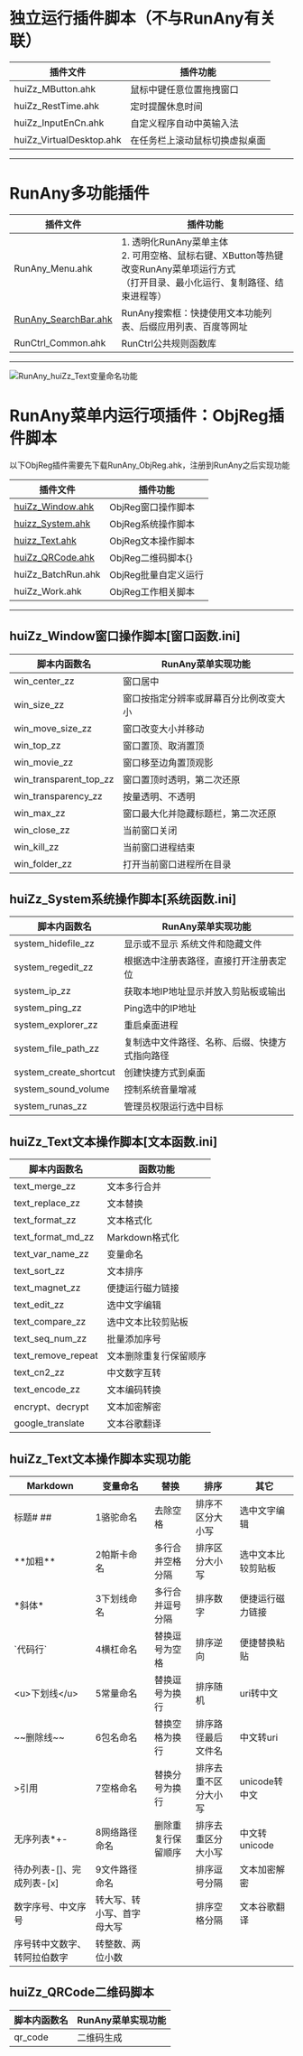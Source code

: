 # 独立运行插件脚本（不与RunAny有关联）
| 插件文件                 | 插件功能                       |
| ------------------------ | ------------------------------ |
| huiZz_MButton.ahk        | 鼠标中键任意位置拖拽窗口       |
| huiZz_RestTime.ahk       | 定时提醒休息时间               |
| huiZz_InputEnCn.ahk      | 自定义程序自动中英输入法       |
| huiZz_VirtualDesktop.ahk | 在任务栏上滚动鼠标切换虚拟桌面 |
---

# RunAny多功能插件

| 插件文件             | 插件功能                                                     |
| -------------------- | ------------------------------------------------------------ |
| RunAny_Menu.ahk      | 1. 透明化RunAny菜单主体<br />2. 可用空格、鼠标右键、XButton等热键改变RunAny菜单项运行方式<br />（打开目录、最小化运行、复制路径、结束进程等） |
| [RunAny_SearchBar.ahk](/plugins-searchbar) | RunAny搜索框：快捷使用文本功能列表、后缀应用列表、百度等网址 |
| RunCtrl_Common.ahk   | RunCtrl公共规则函数库                                        |



---

![RunAny_huiZz_Text变量命名功能](/assets/images/RunAny_huiZz_Text变量命名功能.gif)

# RunAny菜单内运行项插件：ObjReg插件脚本
以下ObjReg插件需要先下载RunAny_ObjReg.ahk，注册到RunAny之后实现功能

| 插件文件                                                     | 插件功能             |
| ------------------------------------------------------------ | -------------------- |
| [huiZz_Window.ahk](/plugins-list?id=huizz_window窗口操作脚本窗口函数ini) | ObjReg窗口操作脚本   |
| [huizz_System.ahk](/plugins-list?id=huizz_system系统操作脚本系统函数ini) | ObjReg系统操作脚本   |
| [huizz_Text.ahk](/plugins-list?id=huizz_text文本操作脚本文本函数ini) | ObjReg文本操作脚本   |
| [huiZz_QRCode.ahk](/plugins-list?id=huizz_qrcode二维码脚本)  | ObjReg二维码脚本{}   |
| huiZz_BatchRun.ahk                                           | ObjReg批量自定义运行 |
| huiZz_Work.ahk                                               | ObjReg工作相关脚本   |

---

## huiZz_Window窗口操作脚本[窗口函数.ini]

| 脚本内函数名           | RunAny菜单实现功能                     |
| ---------------------- | -------------------------------------- |
| win_center_zz          | 窗口居中                               |
| win_size_zz            | 窗口按指定分辨率或屏幕百分比例改变大小 |
| win_move_size_zz       | 窗口改变大小并移动                     |
| win_top_zz             | 窗口置顶、取消置顶                     |
| win_movie_zz           | 窗口移至边角置顶观影                   |
| win_transparent_top_zz | 窗口置顶时透明，第二次还原             |
| win_transparency_zz    | 按量透明、不透明                       |
| win_max_zz             | 窗口最大化并隐藏标题栏，第二次还原     |
| win_close_zz           | 当前窗口关闭                           |
| win_kill_zz            | 当前窗口进程结束                       |
| win_folder_zz          | 打开当前窗口进程所在目录               |

## huiZz_System系统操作脚本[系统函数.ini]

| 脚本内函数名           | RunAny菜单实现功能                             |
| ---------------------- | ---------------------------------------------- |
| system_hidefile_zz     | 显示或不显示 系统文件和隐藏文件                |
| system_regedit_zz      | 根据选中注册表路径，直接打开注册表定位         |
| system_ip_zz           | 获取本地IP地址显示并放入剪贴板或输出           |
| system_ping_zz         | Ping选中的IP地址                               |
| system_explorer_zz     | 重启桌面进程                                   |
| system_file_path_zz    | 复制选中文件路径、名称、后缀、快捷方式指向路径 |
| system_create_shortcut | 创建快捷方式到桌面                             |
| system_sound_volume    | 控制系统音量增减                               |
| system_runas_zz        | 管理员权限运行选中目标                         |

## huiZz_Text文本操作脚本[文本函数.ini]

| 脚本内函数名       | 函数功能               |
| ------------------ | ---------------------- |
| text_merge_zz      | 文本多行合并           |
| text_replace_zz    | 文本替换               |
| text_format_zz     | 文本格式化             |
| text_format_md_zz  | Markdown格式化         |
| text_var_name_zz   | 变量命名               |
| text_sort_zz       | 文本排序               |
| text_magnet_zz     | 便捷运行磁力链接       |
| text_edit_zz       | 选中文字编辑           |
| text_compare_zz    | 选中文本比较剪贴板     |
| text_seq_num_zz    | 批量添加序号           |
| text_remove_repeat | 文本删除重复行保留顺序 |
| text_cn2_zz        | 中文数字互转           |
| text_encode_zz     | 文本编码转换           |
| encrypt、decrypt   | 文本加密解密           |
| google_translate   | 文本谷歌翻译           |

## huiZz_Text文本操作脚本实现功能

| Markdown                     | 变量命名                   | 替换               | 排序                 | 其它               |
| ---------------------------- | -------------------------- | ------------------ | -------------------- | ------------------ |
| 标题# ##                     | 1骆驼命名                  | 去除空格           | 排序不区分大小写     | 选中文字编辑       |
| \*\*加粗\*\*                 | 2帕斯卡命名                | 多行合并空格分隔   | 排序区分大小写       | 选中文本比较剪贴板 |
| \*斜体\*                     | 3下划线命名                | 多行合并逗号分隔   | 排序数字             | 便捷运行磁力链接   |
| \`代码行\`                   | 4横杠命名                  | 替换逗号为空格     | 排序逆向             | 便捷替换粘贴       |
| \<u\>下划线\</u\>            | 5常量命名                  | 替换逗号为换行     | 排序随机             | uri转中文          |
| \~\~删除线\~\~               | 6包名命名                  | 替换空格为换行     | 排序路径最后文件名   | 中文转uri          |
| \>引用                       | 7空格命名                  | 替换分号为换行     | 排序去重不区分大小写 | unicode转中文      |
| 无序列表\*+-                 | 8网络路径命名              | 删除重复行保留顺序 | 排序去重区分大小写   | 中文转unicode      |
| 待办列表-[]、完成列表-[x]    | 9文件路径命名              |                    | 排序逗号分隔         | 文本加密解密       |
| 数字序号、中文序号           | 转大写、转小写、首字母大写 |                    | 排序空格分隔         | 文本谷歌翻译       |
| 序号转中文数字、转阿拉伯数字 | 转整数、两位小数           |                    |                      |                    |

## huiZz_QRCode二维码脚本

| 脚本内函数名 | RunAny菜单实现功能 |
| ------------ | ------------------ |
| qr_code      | 二维码生成         |

